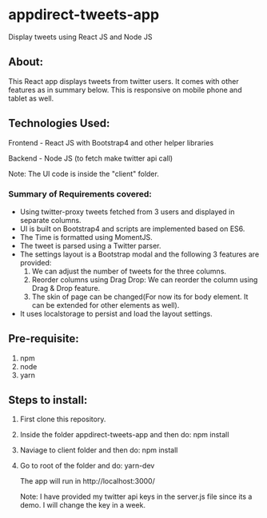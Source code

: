 # appdirect-tweets-app

Display tweets using React JS and Node JS

## About:

This React app displays tweets from twitter users. It comes with other features as in summary below. This is responsive on mobile phone and tablet as well.

## Technologies Used:

Frontend - React JS with Bootstrap4 and other helper libraries

Backend - Node JS (to fetch make twitter api call)

Note: The UI code is inside the "client" folder.

### Summary of Requirements covered:

- Using twitter-proxy tweets fetched from 3 users and displayed in separate columns.
- UI is built on Bootstrap4 and scripts are implemented based on ES6.
- The Time is formatted using MomentJS.
- The tweet is parsed using a Twitter parser.
- The settings layout is a Bootstrap modal and the following 3 features are provided:
  1.  We can adjust the number of tweets for the three columns.
  2.  Reorder columns using Drag Drop: We can reorder the column using Drag & Drop feature.
  3.  The skin of page can be changed(For now its for body element. It can be extended for other elements as well).
- It uses localstorage to persist and load the layout settings.

## Pre-requisite:

1.  npm
2.  node
3.  yarn

## Steps to install:

1.  First clone this repository.
2.  Inside the folder appdirect-tweets-app and then do:
    npm install
3.  Naviage to client folder and then do:
    npm install
4.  Go to root of the folder and do:
    yarn-dev

    The app will run in http://localhost:3000/

    Note: I have provided my twitter api keys in the server.js file since its a demo. I will change the key in a week.
